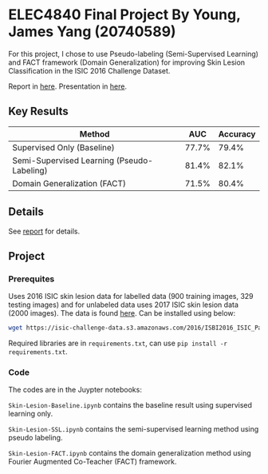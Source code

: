 # ELEC4840 Final Project By Young, James Yang (20740589)

For this project, I chose to use Pseudo-labeling (Semi-Supervised Learning) and FACT framework (Domain Generalization) for improving Skin Lesion Classification in the ISIC 2016 Challenge Dataset.

Report in [here](./ELEC4840_Project_Report.pdf). Presentation in [here](./ELEC4840-Project-Presentation.pdf).

## Key Results

| Method                                      | AUC    | Accuracy    |
|---------------------------------------------|--------|-------------|
| Supervised Only (Baseline)                  | 77.7%  |  79.4%      |
| Semi-Supervised Learning (Pseudo-Labeling)  | 81.4%  |  82.1%      |
| Domain Generalization     (FACT)            | 71.5%  |  80.4%      |

## Details

See [report]() for details.

## Project

### Prerequites

Uses 2016 ISIC skin lesion data for labelled data (900 training images, 329 testing images) and for unlabeled data uses 2017 ISIC skin lesion data (2000 images). The data is found [here](https://challenge.isic-archive.com/data/). Can be installed using below:

``` bash
wget https://isic-challenge-data.s3.amazonaws.com/2016/ISBI2016_ISIC_Part3_Training_Data.zip && wget https://isic-challenge-data.s3.amazonaws.com/2016/ISBI2016_ISIC_Part3_Test_Data.zip && wget https://isic-challenge-data.s3.amazonaws.com/2016/ISBI2016_ISIC_Part3_Training_GroundTruth.csv && wget https://isic-challenge-data.s3.amazonaws.com/2016/ISBI2016_ISIC_Part3_Test_GroundTruth.csv && unzip "./ISBI2016_ISIC_Part3_Test_Data.zip" && unzip "./ISBI2016_ISIC_Part3_Training_Data.zip" && wget https://isic-challenge-data.s3.amazonaws.com/2017/ISIC-2017_Training_Data.zip && unzip "./ISIC-2017_Training_Data.zip"
```

Required libraries are in `requirements.txt`, can use `pip install -r requirements.txt`.

### Code

The codes are in the Juypter notebooks:

`Skin-Lesion-Baseline.ipynb` contains the baseline result using supervised learning only.

`Skin-Lesion-SSL.ipynb` contains the semi-supervised learning method using pseudo labeling.

`Skin-Lesion-FACT.ipynb` contains the domain generalization method using Fourier Augmented Co-Teacher (FACT) framework.
